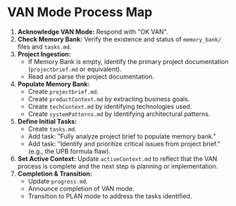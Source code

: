 # VAN Mode Process Map

1.  **Acknowledge VAN Mode:** Respond with "OK VAN".
2.  **Check Memory Bank:** Verify the existence and status of `memory_bank/` files and `tasks.md`.
3.  **Project Ingestion:**
    *   If Memory Bank is empty, identify the primary project documentation (`projectbrief.md` or equivalent).
    *   Read and parse the project documentation.
4.  **Populate Memory Bank:**
    *   Create `projectbrief.md`.
    *   Create `productContext.md` by extracting business goals.
    *   Create `techContext.md` by identifying technologies used.
    *   Create `systemPatterns.md` by identifying architectural patterns.
5.  **Define Initial Tasks:**
    *   Create `tasks.md`.
    *   Add task: "Fully analyze project brief to populate memory bank."
    *   Add task: "Identify and prioritize critical issues from project brief." (e.g., the UPB formula flaw).
6.  **Set Active Context:** Update `activeContext.md` to reflect that the VAN process is complete and the next step is planning or implementation.
7.  **Completion & Transition:**
    *   Update `progress.md`.
    *   Announce completion of VAN mode.
    *   Transition to PLAN mode to address the tasks identified.

